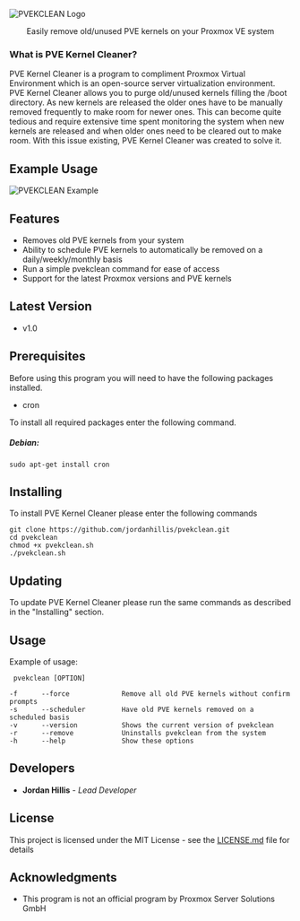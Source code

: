 ![PVEKCLEAN Logo](https://jordanhillis.com/images/github/pvekclean/pvekclean_banner.png)
<div style="text-align:center;padding:0px;;">
Easily remove old/unused PVE kernels on your Proxmox VE system
</div>

### What is PVE Kernel Cleaner?

PVE Kernel Cleaner is a program to compliment Proxmox Virtual Environment which is an open-source server virtualization environment. PVE Kernel Cleaner allows you to purge old/unused kernels filling the /boot directory. As new kernels are released the older ones have to be manually removed frequently to make room for newer ones. This can become quite tedious and require extensive time spent monitoring the system when new kernels are released and when older ones need to be cleared out to make room. With this issue existing, PVE Kernel Cleaner was created to solve it.

## Example Usage

![PVEKCLEAN Example](https://jordanhillis.com/images/github/pvekclean/pvekclean_example.png)

## Features

* Removes old PVE kernels from your system
* Ability to schedule PVE kernels to automatically be removed on a daily/weekly/monthly basis
* Run a simple pvekclean command for ease of access
* Support for the latest Proxmox versions and PVE kernels

## Latest Version

* v1.0

## Prerequisites

Before using this program you will need to have the following packages installed.
* cron

To install all required packages enter the following command.

##### Debian:

```
sudo apt-get install cron
```

## Installing

To install PVE Kernel Cleaner please enter the following commands

```
git clone https://github.com/jordanhillis/pvekclean.git
cd pvekclean
chmod +x pvekclean.sh
./pvekclean.sh
```

## Updating

To update PVE Kernel Cleaner please run the same commands as described in the "Installing" section.


## Usage

Example of usage:
```
 pvekclean [OPTION]

-f		--force				Remove all old PVE kernels without confirm prompts
-s		--scheduler			Have old PVE kernels removed on a scheduled basis
-v		--version			Shows the current version of pvekclean
-r		--remove			Uninstalls pvekclean from the system
-h		--help				Show these options
```

## Developers

* **Jordan Hillis** - *Lead Developer*

## License

This project is licensed under the MIT License - see the [LICENSE.md](LICENSE.md) file for details

## Acknowledgments

* This program is not an official program by Proxmox Server Solutions GmbH
